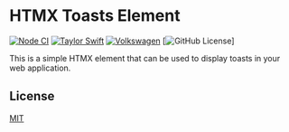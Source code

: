 # HTMX Toasts Element

[![Node CI](https://github.com/ZEISS/htmx-toasts/actions/workflows/main.yml/badge.svg)](https://github.com/ZEISS/htmx-toasts/actions/workflows/main.yml)
[![Taylor Swift](https://img.shields.io/badge/secured%20by-taylor%20swift-brightgreen.svg)](https://twitter.com/SwiftOnSecurity)
[![Volkswagen](https://auchenberg.github.io/volkswagen/volkswargen_ci.svg?v=1)](https://github.com/auchenberg/volkswagen)
[![GitHub License](https://img.shields.io/github/license/zeiss/htmx-toasts)]

This is a simple HTMX element that can be used to display toasts in your web application.

## License

[MIT](/LICENSE)
